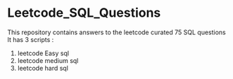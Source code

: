 # Leetcode_SQL_Questions
This repository contains answers to the leetcode curated 75 SQL questions 
It has 3 scripts :
1. leetcode Easy sql 
2. leetcode medium sql 
3. leetcode hard sql 
